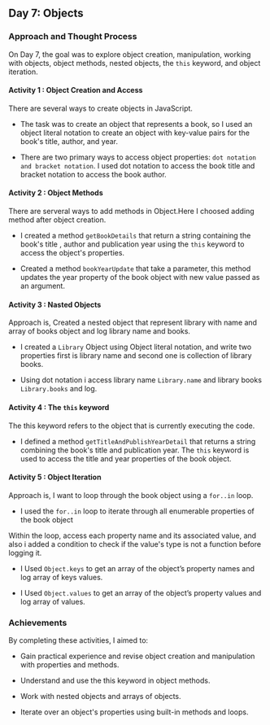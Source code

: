 ## Day 7: Objects

### Approach and Thought Process

On Day 7, the goal was to explore object creation, manipulation, working with objects, object methods, nested objects, the `this` keyword, and object iteration.

#### Activity 1 : Object Creation and Access
There are several ways to create objects in JavaScript.

* The task was to create an object that represents a book, so I used an object literal notation to create an object with key-value pairs for the book's title, author, and year.

* There are two primary ways to access object properties: `dot notation and bracket notation`. I used dot notation to access the book title and bracket notation to access the book author.

#### Activity 2 : Object Methods

There are serveral ways to add methods in Object.Here I choosed adding method after object creation.

* I created a method `getBookDetails` that return a string containing the book's title , author and publication year using the `this` keyword to access the object's properties.

* Created a method `bookYearUpdate` that take a parameter, this method updates the year property of the book object with new value passed as an argument.

#### Activity 3 : Nasted Objects
Approach is, Created a nested object that represent library with name and array of books object and log library name and books.

* I created a `Library` Object using Object literal notation, and write two properties first is library name and second one is collection of library books.

* Using dot notation i access library name `Library.name` and library books `Library.books` and log.

#### Activity 4 : The `this` keyword
The this keyword refers to the object that is currently executing the code.

* I defined a method `getTitleAndPublishYearDetail` that returns a string combining the book's title and publication year. The `this` keyword is used to access the title and year properties of the book object.

#### Activity 5 : Object Iteration
Approach is, I want to loop through the book object using a `for..in` loop. 

* I used the `for..in` loop to iterate through all enumerable properties of the book object

Within the loop, access each property name and its associated value, and also i added a condition to check if the value's type is not a function before logging it.

* I Used `Object.keys` to get an array of the object’s property names and log array of keys values.

* I Used `Object.values` to get an array of the object’s property values and log array of values.


### Achievements 

By completing these activities, I aimed to:

* Gain practical experience and revise object creation and manipulation with properties and methods.

* Understand and use the this keyword in object methods.

* Work with nested objects and arrays of objects.

* Iterate over an object's properties using built-in methods and loops.
